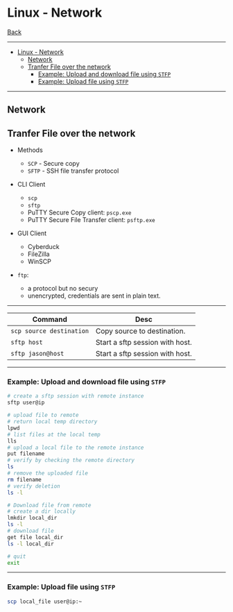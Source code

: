 # Linux - Network

[Back](../index.md)

---

- [Linux - Network](#linux---network)
  - [Network](#network)
  - [Tranfer File over the network](#tranfer-file-over-the-network)
    - [Example: Upload and download file using `STFP`](#example-upload-and-download-file-using-stfp)
    - [Example: Upload file using `STFP`](#example-upload-file-using-stfp)

---

## Network

## Tranfer File over the network

- Methods

  - `SCP` - Secure copy
  - `SFTP` - SSH file transfer protocol

- CLI Client

  - `scp`
  - `sftp`
  - PuTTY Secure Copy client: `pscp.exe`
  - PuTTY Secure File Transfer client: `psftp.exe`

- GUI Client

  - Cyberduck
  - FileZilla
  - WinSCP

- `ftp`:
  - a protocol but no secury
  - unencrypted, credentials are sent in plain text.

---

| Command                  | Desc                            |
| ------------------------ | ------------------------------- |
| `scp source destination` | Copy source to destination.     |
| `sftp host`              | Start a sftp session with host. |
| `sftp jason@host`        | Start a sftp session with host. |

---

### Example: Upload and download file using `STFP`

```sh
# create a sftp session with remote instance
sftp user@ip

# upload file to remote
# return local temp directory
lpwd
# list files at the local temp
lls
# upload a local file to the remote instance
put filename
# verify by checking the remote directory
ls
# remove the uploaded file
rm filename
# verify deletion
ls -l

# Download file from remote
# create a dir locally
lmkdir local_dir
ls -l
# download file
get file local_dir
ls -l local_dir

# quit
exit
```

---

### Example: Upload file using `STFP`

```sh
scp local_file user@ip:~
```
